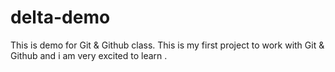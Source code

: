 # delta-demo
This is demo for Git &amp; Github class. 
This is my first project to work with Git & Github and i am very excited to learn .
